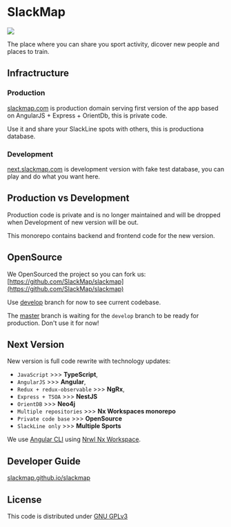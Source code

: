 # SlackMap

<a href="https://next.slackmap.com" target="_blank"><img src="https://next.slackmap.com/assets/logo-hor-sub.svg" style="max-height: 200px;display: block;margin: auto;"></a>

The place where you can share you sport activity, dicover new people and places to train.

## Infractructure

### Production

[slackmap.com](https://slackmap.com) is production domain serving first version of the app based on AngularJS + Express + OrientDb, this is private code.

Use it and share your SlackLine spots with others, this is productiona database.

### Development

[next.slackmap.com](https://next.slackmap.com) is development version with fake test database, you can play and do what you want here.

## Production vs Development

Production code is private and is no longer maintained and will be dropped when Development of new version will be out.

This monorepo contains backend and frontend code for the new version.

## OpenSource

We OpenSourced the project so you can fork us: [https://github.com/SlackMap/slackmap](https://github.com/SlackMap/slackmap)

Use [develop](https://github.com/SlackMap/slackmap/tree/develop) branch for now to see current codebase.

The [master](https://github.com/SlackMap/slackmap/tree/develop) branch is waiting for the `develop` branch to be ready for production. Don't use it for now!

## Next Version

New version is full code rewrite with technology updates: 

* `JavaScript` >>> **TypeScript**, 
* `AngularJS` >>> **Angular**, 
* `Redux + redux-observable` >>> **NgRx**, 
* `Express + TSOA` >>> **NestJS**
* `OrientDB` >>> **Neo4j**
* `Multiple repositories` >>> **Nx Workspaces monorepo**
* `Private code base` >>> **OpenSource**
* `SlackLine only` >>> **Multiple Sports**

We use [Angular CLI](https://github.com/angular/angular-cli) using [Nrwl Nx Workspace](https://nrwl.io/nx).

## Developer Guide

[slackmap.github.io/slackmap](https://slackmap.github.io/slackmap)

## License

This code is distributed under [ GNU GPLv3](LICENSE)

